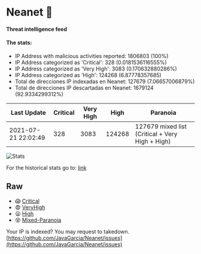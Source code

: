 # Neanet :hocho:
#### Threat intelligence feed
#### The stats:

- IP Address with malicious activities reported: 1806803 (100%)
- IP Address categorized as 'Critical':  328 (0.0181536116555%)
- IP Address categorized as 'Very High':  3083 (0.170632880286%)
- IP Address categorized as 'High':  124268 (6.87778357685)
- Total de direcciones IP indexadas en Neanet:  127679 (7.06657006879%)
- Total de direcciones IP descartadas en Neanet:  1679124 (92.9334299312%)

| Last Update | Critical | Very High | High | Paranoia |
| --- | --- | --- | --- | --- |
| 2021-07-21 22:02:49 | 328 | 3083 | 124268 | 127679 mixed list (Critical + Very High + High)|

![Stats](https://docs.google.com/spreadsheets/d/e/2PACX-1vSnaNMIXVabIpDJjufMlzH7poXnshF3mgd8Is1g9ytUEzVsP5my4Trn8f-xkoLLQ38xpL3HtmUexLo6/pubchart?oid=501124687&format=image)

For the historical stats go to: [link](/stats.csv)
## Raw
- :scream: [Critical](https://raw.githubusercontent.com/JavaGarcia/Neanet/master/blacklists/neanet_critical.txt)
- :fearful: [VeryHigh](https://raw.githubusercontent.com/JavaGarcia/Neanet/master/blacklists/neanet_veryHigh.txtt)
- :frowning: [High](https://raw.githubusercontent.com/JavaGarcia/Neanet/master/blacklists/neanet_high.txt)
- :dizzy_face: [Mixed-Paranoia](https://raw.githubusercontent.com/JavaGarcia/Neanet/master/blacklists/neanet_all.txt)


Your IP is indexed? You may request to takedown. [https://github.com/JavaGarcia/Neanet/issues](https://github.com/JavaGarcia/Neanet/issues)




























































































































































































































































































































































































































































































































































































































































































































































































































































































































































































































































































































































































































































































































































































































































































































































































































































































































































































































































































































































































































































































































































































































































































































































































































































































































































































































































































































































































































































































































































































































































































































































































































































































































































































































































































































































































































































































































































































































































































































































































































































































































































































































































































































































































































































































































































































































































































































































































































































































































































































































































































































































































































































































































































































































































































































































































































































































































































































































































































































































































































































































































































































































































































































































































































































































































































































































































































































































































































































































































































































































































































































































































































































































































































































































































































































































































































































































































































































































































































































